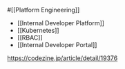 #[[Platform Engineering]]

- [[Internal Developer Platform]]
- [[Kubernetes]]
- [[RBAC]]
- [[Internal Developer Portal]]

<https://codezine.jp/article/detail/19376>